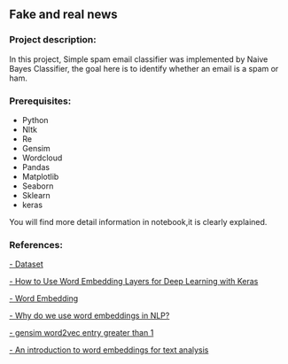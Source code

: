 ## Fake and real news
### Project description:
In this project, Simple spam email classifier was implemented by Naive Bayes Classifier, the goal here is to identify whether an email is a spam or ham.

### Prerequisites:
- Python
- Nltk
- Re
- Gensim
- Wordcloud  
- Pandas 
- Matplotlib
- Seaborn
- Sklearn 
- keras

You will find more detail information in notebook,it is clearly explained.


### References:
[- Dataset](https://www.kaggle.com/datasets/clmentbisaillon/fake-and-real-news-dataset)

[- How to Use Word Embedding Layers for Deep Learning with Keras](https://machinelearningmastery.com/use-word-embedding-layers-deep-learning-keras/)

[- Word Embedding](https://medium.com/@hari4om/word-embedding-d816f643140)

[- Why do we use word embeddings in NLP?](https://towardsdatascience.com/why-do-we-use-embeddings-in-nlp-2f20e1b632d2)

[- gensim word2vec entry greater than 1](https://stackoverflow.com/questions/57297194/gensim-word2vec-entry-greater-than-1)

[- An introduction to word embeddings for text analysis](https://www.shanelynn.ie/get-busy-with-word-embeddings-introduction/#:~:text=What%20are%20word%20embeddings%20and,and%20context%20in%20their%20values.)


